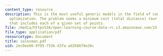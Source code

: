 ```yaml
---
content_type: resource
description: This is the most useful generic models in the field of combinatorial
  optimization. The problem seeks a minimum cost (total distance) tour (closed path)
  that includes each of a given set of points.
file: /media/https%3A/open-learning-course-data-rc.s3.amazonaws.com/15-094j-systems-optimization-models-and-computation-sma-5223-spring-2004/2ec0ee869f95753bd3faad2686f8e36c_salesman.pdf
file_type: application/pdf
resourcetype: Document
title: salesman.pdf
uid: 2ec0ee86-9f95-753b-d3fa-ad2686f8e36c
---
```

